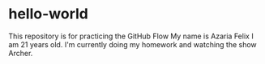# hello-world
This repository is for practicing the GitHub Flow
My name is Azaria Felix I am 21 years old. I'm currently doing my homework and watching the show Archer.
